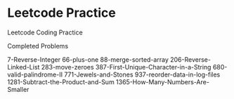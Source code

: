 # Leetcode Practice
Leetcode Coding Practice 

Completed Problems

7-Reverse-Integer
66-plus-one
88-merge-sorted-array
206-Reverse-Linked-List
283-move-zeroes
387-First-Unique-Character-in-a-String
680-valid-palindrome-II
771-Jewels-and-Stones
937-reorder-data-in-log-files
1281-Subtract-the-Product-and-Sum
1365-How-Many-Numbers-Are-Smaller

